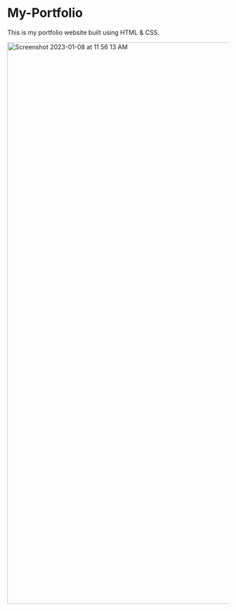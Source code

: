 # My-Portfolio
This is my portfolio website built using HTML &amp; CSS.

<img width="1278" alt="Screenshot 2023-01-08 at 11 56 13 AM" src="https://user-images.githubusercontent.com/96601148/211209207-071cf737-33f7-45e3-a786-85439e3633f1.png">
